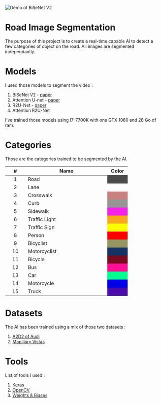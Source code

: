 <p align="center">

![Demo of BiSeNet V2](image/bisenetv2.gif)

</p>

# Road Image Segmentation

The purpose of this project is to create a real-time capable AI to detect a few categories of object on the road.
All images are segmented independantly.

# Models
I used those models to segment the video :
1. BiSeNet V2 - [paper](https://arxiv.org/abs/2004.02147)
2. Attention U-net - [paper](https://arxiv.org/abs/1802.06955)
3. R2U-Net - [paper](https://arxiv.org/abs/1802.06955)
4. Attention R2U-Net

I've trained those models using I7-7700K with one GTX 1060 and 28 Go of ram.

# Categories

Those are the categories trained to be segmented by the AI.

<style>
    .categories th:nth-child(1), .categories td:nth-child(1) {
        text-align: center;
        width: 50px
    }
    .categories th:nth-child(3), .categories td:nth-child(3) {
        text-align: center;
        width: 50px
    }
</style>

<table class="categories">
    <thead>
        <tr>
            <th>#</th>
            <th style="width:250px">Name</th>
            <th>Color</th>
        </tr>
    </thead>
    <tbody>
        <tr><td>1</td><td>Road</td><td style="background: #4b4b4b"></td></tr>
        <tr><td>2</td><td>Lane</td><td style="background: #ffffff"></td></tr>
        <tr><td>3</td><td>Crosswalk</td><td style="background: #c88080"></td></tr>
        <tr><td>4</td><td>Curb</td><td style="background: #969696"></td></tr>
        <tr><td>5</td><td>Sidewalk</td><td style="background: #f423e8"></td></tr>
        <tr><td>6</td><td>Traffic Light</td><td style="background: #faaa1e"></td></tr>
        <tr><td>7</td><td>Traffic Sign</td><td style="background: #ffff00"></td></tr>
        <tr><td>8</td><td>Person</td><td style="background: #ff0000"></td></tr>
        <tr><td>9</td><td>Bicyclist</td><td style="background: #969664"></td></tr>
        <tr><td>10</td><td>Motorcyclist</td><td style="background: #143264"></td></tr>
        <tr><td>11</td><td>Bicycle</td><td style="background: #770b20"></td></tr>
        <tr><td>12</td><td>Bus</td><td style="background: #ff0f93"></td></tr>
        <tr><td>13</td><td>Car</td><td style="background: #00ff8e"></td></tr>
        <tr><td>14</td><td>Motorcycle</td><td style="background: #0000e6"></td></tr>
        <tr><td>15</td><td>Truck</td><td style="background: #4b0aaa"></td></tr>
    </tbody>
</table>

# Datasets
The AI has been trained using a mix of those two datasets :
1. [A2D2 of Audi](https://www.a2d2.audi/a2d2/en.html) 
2. [Mapillary Vistas](https://www.mapillary.com/dataset/vistas)


# Tools
List of tools I used :
1. [Keras](https://keras.io/)
2. [OpenCV](https://opencv.org/)
3. [Weights & Biases](https://wandb.ai/)